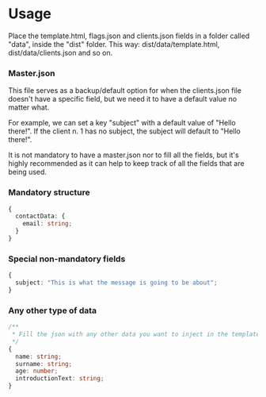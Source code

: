 # Usage

Place the template.html, flags.json and clients.json fields in a folder called "data", inside the "dist" folder. This way: dist/data/template.html, dist/data/clients.json and so on.

### Master.json

This file serves as a backup/default option for when the clients.json file doesn't have a specific field, but we need it to have a default value no matter what.

For example, we can set a key "subject" with a default value of "Hello there!". If the client n. 1 has no subject, the subject will default to "Hello there!".

It is not mandatory to have a master.json nor to fill all the fields, but it's highly recommended as it can help to keep track of all the fields that are being used.

### Mandatory structure

```ts
{
  contactData: {
    email: string;
  }
}
```

### Special non-mandatory fields

```ts
{
  subject: "This is what the message is going to be about";
}
```

### Any other type of data

```ts
/**
 * Fill the json with any other data you want to inject in the template
 */
{
  name: string;
  surname: string;
  age: number;
  introductionText: string;
}
```
